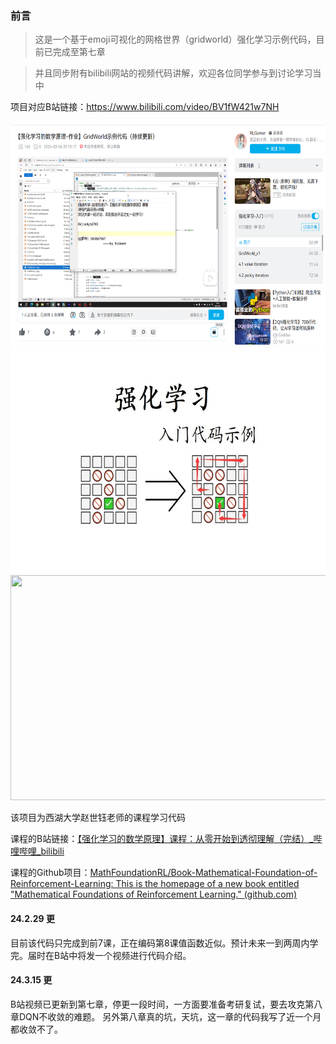 ### 前言

> 这是一个基于emoji可视化的网格世界（gridworld）强化学习示例代码，目前已完成至第七章

> 并且同步附有bilibili网站的视频代码讲解，欢迎各位同学参与到讨论学习当中

项目对应B站链接：https://www.bilibili.com/video/BV1fW421w7NH

<img src="./images/bilibili.png"  width="640" height="360"/>
<img src="./images/homepage.jpg" width="640" height="360"/>
<img src="./images/SARSA.gif"  width="640" height="360"/>
 

该项目为西湖大学赵世钰老师的课程学习代码

课程的B站链接：[【强化学习的数学原理】课程：从零开始到透彻理解（完结）_哔哩哔哩_bilibili](https://www.bilibili.com/video/BV1sd4y167NS)

课程的Github项目：[MathFoundationRL/Book-Mathematical-Foundation-of-Reinforcement-Learning: This is the homepage of a new book entitled "Mathematical Foundations of Reinforcement Learning." (github.com)](https://github.com/MathFoundationRL/Book-Mathematical-Foundation-of-Reinforcement-Learning)


#### 24.2.29 更
目前该代码只完成到前7课，正在编码第8课值函数近似。预计未来一到两周内学完。届时在B站中将发一个视频进行代码介绍。

#### 24.3.15 更
B站视频已更新到第七章，停更一段时间，一方面要准备考研复试，要去攻克第八章DQN不收敛的难题。
另外第八章真的坑，天坑，这一章的代码我写了近一个月都收敛不了。